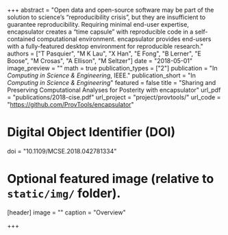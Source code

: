 +++
abstract = "Open data and open-source software may be part of the solution to science’s “reproducibility crisis”, but they are insufficient to guarantee reproducibility. Requiring minimal end-user expertise, encapsulator creates a “time capsule” with reproducible code in a self-contained computational environment. encapsulator provides end-users with a fully-featured desktop environment for reproducible research."
authors = ["T Pasquier", "M K Lau", "X Han", "E Fong", "B Lerner", "E Boose", "M Crosas", "A Ellison", "M Seltzer"]
date = "2018-05-01"
image_preview = ""
math = true
publication_types = ["2"]
publication = "In *Computing in Science & Engineering*, IEEE."
publication_short = "In *Computing in Science & Engineering*"
featured = false
title = "Sharing and Preserving Computational Analyses for Posterity with encapsulator"
url_pdf = "publications/2018-cise.pdf"
url_project = "project/provtools/"
url_code = "https://github.com/ProvTools/encapsulator"

# Digital Object Identifier (DOI)
doi = "10.1109/MCSE.2018.042781334"

# Optional featured image (relative to `static/img/` folder).
[header]
image = ""
caption = "Overview"

+++

